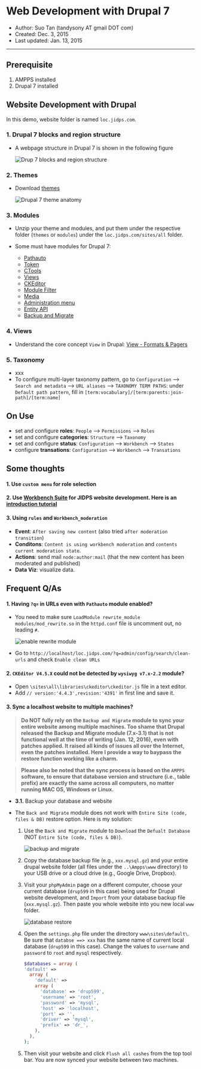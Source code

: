 # Web Development with Drupal 7

* Author: Suo Tan (tandysony AT gmail DOT com)
* Created: Dec. 3, 2015
* Last updated: Jan. 13, 2015

---

## Prerequisite
1. AMPPS installed
2. Drupal 7 installed

## Website Development with Drupal
In this demo, website folder is named `loc.jidps.com`.

### 1. Drupal 7 blocks and region structure
 * A webpage structure in Drupal 7 is shown in the following figure

   ![Drup  7 blocks and region structure](img/block-regions-highlighted.gif)

### 2. Themes
 * Download [themes](https://www.drupal.org/project/project_theme)

   ![Drupal 7 theme anatomy](img/drupal_7_theme_anatomy.png)

### 3. Modules
 * Unzip your theme and modules, and put them under the respective folder (`themes` or `modules`) under the `loc.jidps.com/sites/all` folder.
 * Some must have modules for Drupal 7:

    * [Pathauto](https://www.drupal.org/node/17345)
    * [Token](https://www.drupal.org/project/token)
    * [CTools](https://www.drupal.org/project/ctools)
    * [Views](https://www.drupal.org/project/views)
    * [CKEditor](https://www.drupal.org/project/ckeditor)
    * [Module Filter](https://www.drupal.org/project/module_filter)
    * [Media](https://www.drupal.org/project/media)
    * [Administration menu](https://www.drupal.org/project/admin_menu)
    * [Entity API](https://www.drupal.org/project/entity)
    * [Backup and Migrate](https://www.drupal.org/project/backup_migrate)

### 4. Views
 * Understand the core concept `View` in Drupal: [View - Formats & Pagers](https://www.youtube.com/watch?v=uDWs0ij6Dt0&index=25&list=PL15BE2E8313A4E809)

### 5. Taxonomy
 * xxx
 * To configure multi-layer taxonomy pattern, go to `Configuration` --> `Search and metadata` --> `URL aliases` --> `TAXONOMY TERM PATHS`: under `Default path pattern`, fill in `[term:vocabulary]/[term:parents:join-path]/[term:name]`

## On Use
 * set and configure **roles**: `People` --> `Permissions` --> `Roles`
 * set and configure **categories**: `Structure` --> `Taxonomy`
 * set and configure **status**: `Configuration` --> `Workbench` --> `States`
 * configure **transations**: `Configuration` --> `Workbench` --> `Transations`

## Some thoughts
#### 1. Use `custom menu` for role selection
#### 2. Use [Workbench Suite](https://www.drupal.org/documentation/modules/workbench) for JIDPS website development. Here is an [introduction tutorial](https://modulesunraveled.com/workbench)
#### 3. Using `rules` and `Workbench_moderation`
 * **Event**: `After saving new content` (also tried `after moderation transition`)
 * **Conditons**: `Content is using workbench moderation` and `contents current moderation state`.
 * **Actions**: send mail `node:author:mail` (that the new content has been moderated and published)
 * **Data Viz**: visualize data.

## Frequent Q/As

#### 1. Having `?q=` in URLs even with `Pathauto` module enabled?
 * You need to make sure `LoadModule rewrite_module modules/mod_rewrite.so` in the `httpd.conf` file is uncomment out, no leading `#`.

    ![enable rewrite module](img/Apache_modules.png)

* Go to `http://localhost/loc.jidps.com/?q=admin/config/search/clean-urls` and check `Enable clean URLs`

#### 2. `CKEditor V4.5.X` could not be detected by `wysiwyg v7.x-2.2` module?
  * Open `\sites\all\libraries\ckeditor\ckeditor.js` file in a text editor.
  * Add `// version:'4.4.3',revision:'4391'` in first line and save it.

#### 3. Sync a localhost website to multiple machines?

> **Do NOT fully rely on the `Backup and Migrate` module to sync your entire website among multiple machines. Too shame that Drupal released the Backup and Migrate module (7.x-3.1) that is not functional well at the time of writing (Jan. 12, 2016), even with patches applied. It raised all kinds of issues all over the Internet, even the patches installed. Here I provide a way to baypass the restore function working like a charm.**

 > **Please also be noted that the sync process is based on the `AMPPS` software, to ensure that database version and structure (i.e., table prefix) are exactly the same across all computers, no matter running MAC OS, Windows or Linux.**

  * **3.1.** Backup your database and website

  * The `Back and Migrate` module does not work with `Entire Site (code, files & DB)` restore option. Here is my solution:
    1. Use the `Back and Migrate` module to `Download` the `Defualt Database` (NOT `Entire Site (code, files & DB)`).

        ![backup and migrate](img/backup_migrate.png)

    2. Copy the database backup file (e.g., `xxx.mysql.gz`) and your entire drupal website folder (all files under the `..\Ampps\www` directory) to your USB drive or a cloud drive (e.g., Google Drive, Dropbox).
    3. Visit your `phpMyAdmin` page on a different computer, choose your current database (`drup599` in this case) being used for Drupal website development, and `Import` from your database backup file (`xxx.mysql.gz`). Then paste you whole website into you new local `www` folder.

        ![database restore](img/database_restore.png)

    4. Open the `settings.php` file under the directory `www\sites\default\`. Be sure that `databse ==> xxx` has the same name of current local database (`drup599` in this case). Change the values to `username` and `password` to `root` and `mysql` respectively.
        ```php
        $databases = array (
        'default' =>
          array (
            'default' =>
            array (
              'database' => 'drup599',
              'username' => 'root',
              'password' => 'mysql',
              'host' => 'localhost',
              'port' => '',
              'driver' => 'mysql',
              'prefix' => 'dr_',
            ),
          ),
        );
        ```

    5. Then visit your website and click `Flush all cashes` from the top tool bar. You are now synced your website between two machines.

